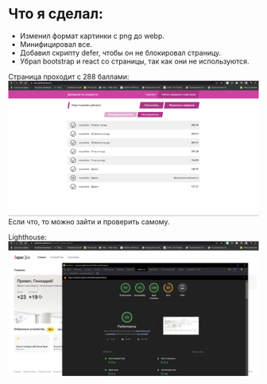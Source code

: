 # Что я сделал:

- Изменил формат картинки с png до webp.
- Минифицировал все.
- Добавил скрипту defer, чтобы он не блокировал страницу.
- Убрал bootstrap и react со страницы, так как они не используются.

Страница проходит с 288 баллами:
![288](assets/res.png)
Если что, то можно зайти и проверить самому.

Lighthouse:
![lighthouse](assets/lighthouse.png)
